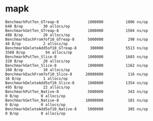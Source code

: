 # mapk

    BenchmarkPutTen_GTreap-8           	 1000000	      1806 ns/op	     640 B/op	      30 allocs/op
    BenchmarkGetTen_GTreap-8           	 1000000	      1504 ns/op	     480 B/op	      20 allocs/op
    BenchmarkEachFrom7of10_GTreap-8    	 5000000	       298 ns/op	      48 B/op	       2 allocs/op
    BenchmarkDeleteAdd5of10_GTreap-8   	  300000	      5513 ns/op	    3588 B/op	      94 allocs/op
    BenchmarkPutTen_Slice-8            	 1000000	      1603 ns/op	     320 B/op	      20 allocs/op
    BenchmarkGetTen_Slice-8            	 1000000	      1162 ns/op	     160 B/op	      10 allocs/op
    BenchmarkEachFrom7of10_Slice-8     	20000000	       116 ns/op	      16 B/op	       1 allocs/op
    BenchmarkDeleteAdd5of10_Slice-8    	 1000000	      1354 ns/op	     495 B/op	      22 allocs/op
    BenchmarkPutTen_Native-8           	 5000000	       343 ns/op	       0 B/op	       0 allocs/op
    BenchmarkGetTen_Native-8           	10000000	       181 ns/op	       0 B/op	       0 allocs/op
    BenchmarkDeleteAdd5of10_Native-8   	 5000000	       385 ns/op	       0 B/op	       0 allocs/op


